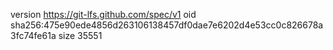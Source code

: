 version https://git-lfs.github.com/spec/v1
oid sha256:475e90ede4856d263106138457df0dae7e6202d4e53cc0c826678a3fc74fe61a
size 35551

